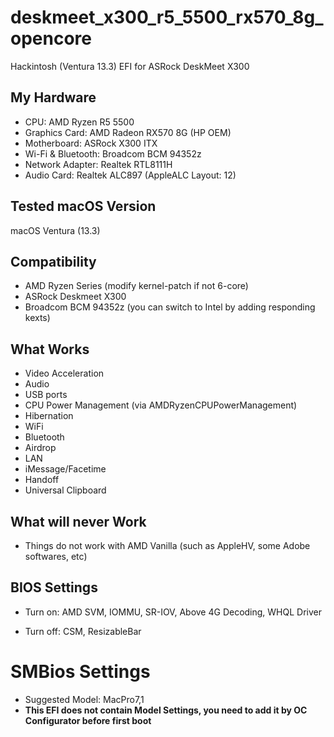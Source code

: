 # deskmeet_x300_r5_5500_rx570_8g_opencore

Hackintosh (Ventura 13.3) EFI for ASRock DeskMeet X300

## My Hardware

* CPU: AMD Ryzen R5 5500
* Graphics Card: AMD Radeon RX570 8G (HP OEM)
* Motherboard: ASRock X300 ITX
* Wi-Fi & Bluetooth: Broadcom BCM 94352z
* Network Adapter: Realtek RTL8111H
* Audio Card: Realtek ALC897 (AppleALC Layout: 12)

## Tested macOS Version

macOS Ventura  (13.3)

## Compatibility

* AMD Ryzen Series (modify kernel-patch if not 6-core)
* ASRock Deskmeet X300
* Broadcom BCM 94352z (you can switch to Intel by adding responding kexts)

## What Works

* Video Acceleration
* Audio
* USB ports
* CPU Power Management (via AMDRyzenCPUPowerManagement)
* Hibernation
* WiFi
* Bluetooth
* Airdrop
* LAN
* iMessage/Facetime
* Handoff
* Universal Clipboard

## What will never Work

* Things do not work with AMD Vanilla (such as AppleHV, some Adobe softwares, etc)

## BIOS Settings

* Turn on: AMD SVM, IOMMU, SR-IOV, Above 4G Decoding, WHQL Driver

* Turn off: CSM, ResizableBar


# SMBios Settings

* Suggested Model: MacPro7,1
* **This EFI does not contain Model Settings, you need to add it by OC Configurator before first boot**